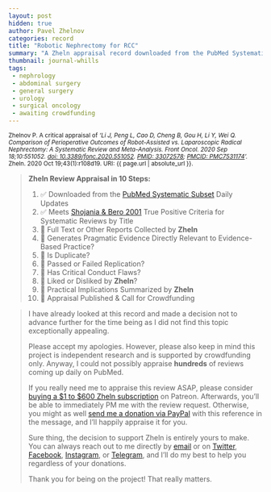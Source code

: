 ```yaml
---
layout: post
hidden: true
author: Pavel Zhelnov
categories: record
title: "Robotic Nephrectomy for RCC"
summary: "A Zheln appraisal record downloaded from the PubMed Systematic Subset daily updates."
thumbnail: journal-whills
tags:
 - nephrology
 - abdominal surgery
 - general surgery
 - urology
 - surgical oncology
 - awaiting crowdfunding
---
```


<small id="citation">Zhelnov P. A critical appraisal of _‘Li J, Peng L, Cao D, Cheng B, Gou H, Li Y, Wei Q. Comparison of Perioperative Outcomes of Robot-Assisted vs. Laparoscopic Radical Nephrectomy: A Systematic Review and Meta-Analysis. Front Oncol. 2020 Sep 18;10:551052. [doi: 10.3389/fonc.2020.551052](https://doi.org/10.3389/fonc.2020.551052). [PMID: 33072578](https://pubmed.gov/33072578); [PMCID: PMC7531174](https://ncbi.nlm.nih.gov/pmc/PMC7531174)’._ Zheln. 2020 Oct 19;43(1):r108d19. URI: {{ page.url | absolute_url }}.</small>

> **Zheln Review Appraisal in 10 Steps:**
>
> 1. ✅ Downloaded from the [PubMed Systematic Subset](https://github.com/p1m-ortho/qs-global-ortho-search-queries/blob/global-sr-query/README.md) Daily Updates
> 2. ✅ Meets [Shojania & Bero 2001](https://www.researchgate.net/publication/11820967_Taking_Advantage_of_the_Explosion_of_Systematic_Reviews_An_Efficient_MEDLINE_Search_Strategy) True Positive Criteria for Systematic Reviews by Title
> 3. 🔄 Full Text or Other Reports Collected by **Zheln**
> 4. 🔄 Generates Pragmatic Evidence Directly Relevant to Evidence-Based Practice?
> 5. 🔄 Is Duplicate?
> 6. 🔄 Passed or Failed Replication?
> 7. 🔄 Has Critical Conduct Flaws?
> 8. 🔄 Liked or Disliked by **Zheln**?
> 9. 🔄 Practical Implications Summarized by **Zheln**
> 10. 🔄 Appraisal Published & Call for Crowdfunding

> I have already looked at this record and made a decision not to advance further for the time being as I did not find this topic exceptionally appealing.
>
> Please accept my apologies. However, please also keep in mind this project is independent research and is supported by crowdfunding only. Anyway, I could not possibly appraise **hundreds** of reviews coming up daily on PubMed.
> 
> If you really need me to appraise this review ASAP, please consider [buying a $1 to $600 Zheln subscription](https://patreon.com/zheln) on Patreon. Afterwards, you’ll be able to immediately PM me with the review request. Otherwise, you might as well [send me a donation via PayPal](https://paypal.me/pjelnov) with this reference in the message, and I’ll happily appraise it for you.
> 
> Sure thing, the decision to support Zheln is entirely yours to make. You can always reach out to me directly by [email](mailto:pavel@zheln.com) or on [Twitter](https://twitter.com/drzhelnov), [Facebook](https://facebook.com/drzhelnov), [Instagram](https://instagram.com/igzheln), or [Telegram](https://t.me/drzhelnov), and I’ll do my best to help you regardless of your donations.
> 
> Thank you for being on the project! That really matters.
